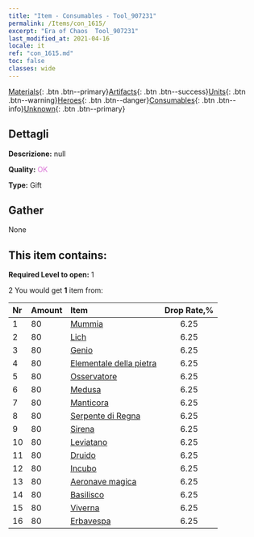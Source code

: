```yaml
---
title: "Item - Consumables - Tool_907231"
permalink: /Items/con_1615/
excerpt: "Era of Chaos  Tool_907231"
last_modified_at: 2021-04-16
locale: it
ref: "con_1615.md"
toc: false
classes: wide
---
```

 [Materials](/it/Items/){: .btn .btn--primary}[Artifacts](/it/Items/Artifacts/){: .btn .btn--success}[Units](/it/Items/Units/){: .btn .btn--warning}[Heroes](/it/Items/Heroes/){: .btn .btn--danger}[Consumables](/it/Items/Consumables/){: .btn .btn--info}[Unknown](/it/Items/Unknown/){: .btn .btn--primary}

## Dettagli
 **Descrizione:** null

 **Quality:** <span style="color: #DA70D6">OK</span>

 **Type:** Gift

## Gather

  None

## This item contains:

 **Required Level to open:** 1

 2 You would get **1** item  from:

  | Nr | Amount |     Item    | Drop Rate,% |
  |:---|:-------|:------------|:---------:|
  | 1 | 80 | [Mummia](/it/Items/unt_215/) | 6.25 | 
  | 2 | 80 | [Lich](/it/Items/unt_212/) | 6.25 | 
  | 3 | 80 | [Genio](/it/Items/unt_239/) | 6.25 | 
  | 4 | 80 | [Elementale della pietra](/it/Items/unt_266/) | 6.25 | 
  | 5 | 80 | [Osservatore](/it/Items/unt_246/) | 6.25 | 
  | 6 | 80 | [Medusa](/it/Items/unt_247/) | 6.25 | 
  | 7 | 80 | [Manticora](/it/Items/unt_249/) | 6.25 | 
  | 8 | 80 | [Serpente di Regna](/it/Items/unt_276/) | 6.25 | 
  | 9 | 80 | [Sirena](/it/Items/unt_277/) | 6.25 | 
  | 10 | 80 | [Leviatano](/it/Items/unt_280/) | 6.25 | 
  | 11 | 80 | [Druido](/it/Items/unt_206/) | 6.25 | 
  | 12 | 80 | [Incubo](/it/Items/unt_233/) | 6.25 | 
  | 13 | 80 | [Aeronave magica](/it/Items/unt_242/) | 6.25 | 
  | 14 | 80 | [Basilisco](/it/Items/unt_256/) | 6.25 | 
  | 15 | 80 | [Viverna](/it/Items/unt_258/) | 6.25 | 
  | 16 | 80 | [Erbavespa](/it/Items/unt_260/) | 6.25 | 
